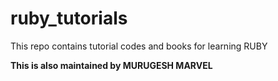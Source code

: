 # ruby_tutorials
This repo contains tutorial codes and books for learning RUBY

**This is also maintained by MURUGESH MARVEL**
